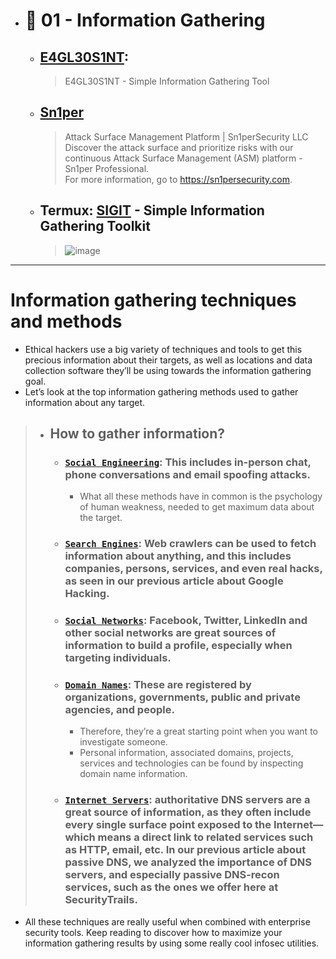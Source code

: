 
- # 🔸 01 - Information Gathering
    - ## [E4GL30S1NT](https://github.com/C0MPL3XDEV/E4GL30S1NT): 
      > E4GL30S1NT - Simple Information Gathering Tool
    - ## [Sn1per](https://github.com/1N3/Sn1per)
      > Attack Surface Management Platform | Sn1perSecurity LLC <br> Discover the attack surface and prioritize risks with our continuous Attack Surface Management (ASM) platform - Sn1per Professional. <br> For more information, go to https://sn1persecurity.com.
    - ## Termux: [SIGIT](https://github.com/termuxhackers-id/SIGIT) - Simple Information Gathering Toolkit
        > ![image](https://user-images.githubusercontent.com/51442719/173302950-284dad74-9623-4f64-a5e1-3e9877df2842.png)

---

# Information gathering techniques and methods
- Ethical hackers use a big variety of techniques and tools to get this precious information about their targets, as well as locations and data collection software they’ll be using towards the information gathering goal.
- Let’s look at the top information gathering methods used to gather information about any target.
> - ## How to gather information?
>    - ### [`Social Engineering`](): This includes in-person chat, phone conversations and email spoofing attacks. 
>        - What all these methods have in common is the psychology of human weakness, needed to get maximum data about the target.
>    - ### [`Search Engines`](): Web crawlers can be used to fetch information about anything, and this includes companies, persons, services, and even real hacks, as seen in our previous article about Google Hacking.
>    - ### [`Social Networks`](): Facebook, Twitter, LinkedIn and other social networks are great sources of information to build a profile, especially when targeting individuals.
>    - ### [`Domain Names`](): These are registered by organizations, governments, public and private agencies, and people. 
>        - Therefore, they’re a great starting point when you want to investigate someone. 
>        - Personal information, associated domains, projects, services and technologies can be found by inspecting domain name information.
>    - ### [`Internet Servers`](): authoritative DNS servers are a great source of information, as they often include every single surface point exposed to the Internet—which means a direct link to related services such as HTTP, email, etc. In our previous article about passive DNS, we analyzed the importance of DNS servers, and especially passive DNS-recon services, such as the ones we offer here at SecurityTrails.
- All these techniques are really useful when combined with enterprise security tools. Keep reading to discover how to maximize your information gathering results by using some really cool infosec utilities.




